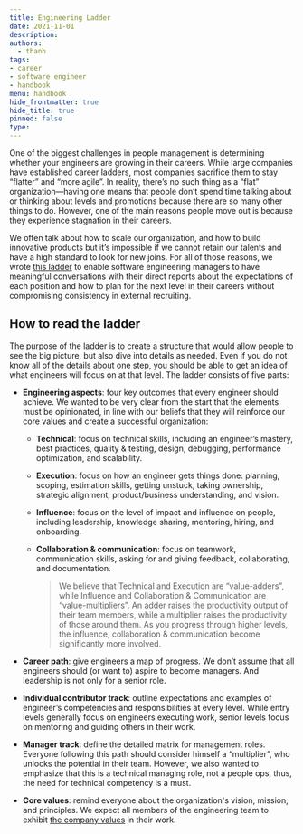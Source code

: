 ```yaml
---
title: Engineering Ladder
date: 2021-11-01
description: 
authors:
  - thanh
tags: 
- career
- software engineer
- handbook
menu: handbook
hide_frontmatter: true
hide_title: true
pinned: false
type:
---
```


One of the biggest challenges in people management is determining whether your engineers are growing in their careers. While large companies have established career ladders, most companies sacrifice them to stay “flatter” and “more agile”. In reality, there’s no such thing as a “flat” organization—having one means that people don’t spend time talking about or thinking about levels and promotions because there are so many other things to do. However, one of the main reasons people move out is because they experience stagnation in their careers.

We often talk about how to scale our organization, and how to build innovative products but it’s impossible if we cannot retain our talents and have a high standard to look for new joins. For all of those reasons, we wrote [this ladder](https://docs.google.com/spreadsheets/d/1oT2u-cZ4u7ls-V3abmBiddjaZgGTUXBncycxVkyg4Jg/edit#gid=0) to enable software engineering managers to have meaningful conversations with their direct reports about the expectations of each position and how to plan for the next level in their careers without compromising consistency in external recruiting.

## How to read the ladder
The purpose of the ladder is to create a structure that would allow people to see the big picture, but also dive into details as needed. Even if you do not know all of the details about one step, you should be able to get an idea of what engineers will focus on at that level. The ladder consists of five parts:

- **Engineering aspects**: four key outcomes that every engineer should achieve. We wanted to be very clear from the start that the elements must be opinionated, in line with our beliefs that they will reinforce our core values and create a successful organization:

  - **Technical**: focus on technical skills, including an engineer’s mastery, best practices, quality & testing, design, debugging, performance optimization, and scalability.
  - **Execution**: focus on how an engineer gets things done: planning, scoping, estimation skills, getting unstuck, taking ownership, strategic alignment, product/business understanding, and vision.
  - **Influence**: focus on the level of impact and influence on people, including leadership, knowledge sharing, mentoring, hiring, and onboarding.
  - **Collaboration & communication**: focus on teamwork, communication skills, asking for and giving feedback, collaborating, and documentation.

    > We believe that Technical and Execution are “value-adders”, while Influence and Collaboration & Communication are “value-multipliers”. An adder raises the productivity output of their team members, while a multiplier raises the productivity of those around them. As you progress through higher levels, the influence, collaboration & communication become significantly more involved.

- **Career path**: give engineers a map of progress. We don’t assume that all engineers should (or want to) aspire to become managers. And leadership is not only for a senior role.
- **Individual contributor track**: outline expectations and examples of engineer’s competencies and responsibilities at every level. While entry levels generally focus on engineers executing work, senior levels focus on mentoring and guiding others in their work.
- **Manager track**: define the detailed matrix for management roles. Everyone following this path should consider himself a “multiplier”, who unlocks the potential in their team. However, we also wanted to emphasize that this is a technical managing role, not a people ops, thus, the need for technical competency is a must.
- **Core values**: remind everyone about the organization's vision, mission, and principles. We expect all members of the engineering team to exhibit [the company values](https://github.com/dwarvesf/playbook/blob/master/engineering/README.md) in their work.

